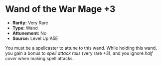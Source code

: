 
# Wand of the War Mage +3

* **Rarity:** Very Rare
* **Type:** Wand
* **Attunement:** No
* **Source:** Level Up A5E


You must be a spellcaster to attune to this wand. While holding this wand, you gain a bonus to _spell attack rolls_  (very rare +3), and you ignore _half cover_  when making spell attacks.
